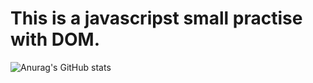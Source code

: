 # This is a javascripst small practise with DOM.

![Anurag's GitHub stats](https://github-readme-stats.vercel.app/api?username=vaxobjanovdev&show_icons=radical)

